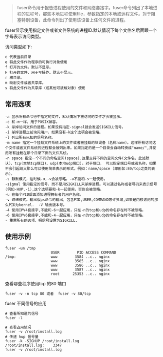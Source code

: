 > fuser命令用于报告进程使用的文件和网络套接字。fuser命令列出了本地进程的进程号，那些本地进程使用file，参数指定的本地或远程文件。对于阻塞特别设备，此命令列出了使用该设备上任何文件的进程。


fuser显示使用指定文件或者文件系统的进程ID.默认情况下每个文件名后面跟一个字母表示访问类型。

访问类型如下:
    

    c 代表当前目录  
    e 将此文件作为程序的可执行对象使用 
    f 打开的文件。默认不显示。  
    F 打开的文件，用于写操作。默认不显示。  
    r 根目录。  
    m 映射文件或者共享库。
    s 将此文件作为共享库（或其他可装载对象）使用

常用选项
----

    -a 显示所有命令行中指定的文件，默认情况下被访问的文件才会被显示。  
    -c 和-m一样，用于POSIX兼容。  
    -k 杀掉访问文件的进程。如果没有指定-signal就会发送SIGKILL信号。  
    -i 杀掉进程之前询问用户，如果没有-k这个选项会被忽略。  
    -l 列出所有已知的信号名称。  
    -m name 指定一个挂载文件系统上的文件或者被挂载的块设备（名称name）。这样所有访问这个文件或者文件系统的进程都会被列出来。如果指定的是一个目录会自动转换成"name/",并使用所有挂载在那个目录下面的文件系统。  
    -n space 指定一个不同的命名空间(space).这里支持不同的空间文件(文件名，此处默认)、tcp(本地tcp端口)、udp(本地udp端口)。对于端口， 可以指定端口号或者名称，如果不会引起歧义那么可以使用简单表示的形式，例如：name/space (即形如:80/tcp之类的表示)。  
    -s 静默模式，这时候-u,-v会被忽略。-a不能和-s一起使用。  
    -signal 使用指定的信号，而不是用SIGKILL来杀掉进程。可以通过名称或者号码来表示信号(例如-HUP,-1),这个选项要和-k一起使用，否则会被忽略。  
    -u 在每个PID后面添加进程拥有者的用户名称。  
    -v 详细模式。输出似ps命令的输出，包含PID,USER,COMMAND等许多域,如果是内核访问的那么PID为kernel.  -V 输出版本号。  
    -4 使用IPV4套接字,不能和-6一起应用，只在-n的tcp和udp的命名存在时不被忽略。  
    -6 使用IPV6套接字,不能和-4一起应用，只在-n的tcp和udp的命名存在时不被忽略。  
    - 重置所有的选项，把信号设置为SIGKILL.  


使用示例
----

    fuser -um /tmp
                         USER        PID ACCESS COMMAND
    /tmp:                www        3584 ..c.. nginx
                         www        3585 ..c.. nginx
                         www        3586 ..c.. nginx
                         www        3587 ..c.. nginx
                         root      25353 ..c.. nginx


查看哪些程序使用tcp 的80 端口

    fuser -v -n tcp 80 或者  fuser -v 80/tcp


fuser 不同信号的应用

    # 查看所知道的信号
    fuser -l
    
    # 查看占用情况
    fuser -v /root/install.log
    # 传递 hup 信号量
    fuser -k -SIGHUP /root/install.log
    /root/install.log:    3347
    fuser -v /root/install.log

